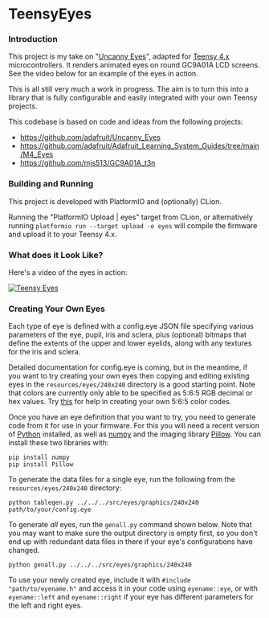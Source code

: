 # TeensyEyes

### Introduction

This project is my take on "[Uncanny Eyes](https://github.com/adafruit/Uncanny_Eyes)", adapted for [Teensy 4.x](https://www.pjrc.com/store/teensy40.html)
microcontrollers. It renders animated eyes on round GC9A01A LCD screens. See the video below for an example of the eyes in action.

This is all still very much a work in progress. The aim is to turn this into a library that is fully configurable and
easily integrated with your own Teensy projects.

This codebase is based on code and ideas from the following projects:
  - https://github.com/adafruit/Uncanny_Eyes
  - https://github.com/adafruit/Adafruit_Learning_System_Guides/tree/main/M4_Eyes
  - https://github.com/mjs513/GC9A01A_t3n

### Building and Running

This project is developed with PlatformIO and (optionally) CLion.

Running the "PlatformIO Upload | eyes" target from CLion, or alternatively running
```platformio run --target upload -e eyes```
will compile the firmware and upload it to your Teensy 4.x.

### What does it Look Like?
Here's a video of the eyes in action:
<br/>

[![Teensy Eyes](http://img.youtube.com/vi/Ke1SJ8-6zJw/0.jpg)](https://www.youtube.com/watch?v=Ke1SJ8-6zJw "Teensy Eyes")

### Creating Your Own Eyes
Each type of eye is defined with a config.eye JSON file specifying various parameters of the eye, pupil, iris and
sclera, plus (optional) bitmaps that define the extents of the upper and lower eyelids, along with any textures for the
iris and sclera.

Detailed documentation for config.eye is coming, but in the meantime, if you want to try creating your own eyes
then copying and editing existing eyes in the `resources/eyes/240x240` directory is a good
starting point. Note that colors are currently only able to be specified as 5:6:5 RGB decimal
or hex values. Try [this](http://greekgeeks.net/#maker-tools_convertColor) for help in creating
your own 5:6:5 color codes.

Once you have an eye definition that you want to try, you need to generate code from it for
use in your firmware. For this you will need a recent version of [Python](https://www.python.org/) installed, as well as [numpy](https://numpy.org/)
and the imaging library [Pillow](https://python-pillow.org/). You can install these two libraries with:
```shell
pip install numpy
pip install Pillow
```

To generate the data files for a single eye, run the following from the `resources/eyes/240x240` directory:
```shell
python tablegen.py ../../../src/eyes/graphics/240x240 path/to/your/config.eye
```
To generate _all_ eyes, run the `genall.py` command shown below. Note that you may want to make sure the output directory is empty first, so you don't end
up with redundant data files in there if your eye's configurations have changed.
```shell
python genall.py ../../../src/eyes/graphics/240x240
```

To use your newly created eye, include it with `#include "path/to/eyename.h"` and access it in your
code using `eyename::eye`, or with `eyename::left` and `eyename::right` if your eye has different parameters
for the left and right eyes.